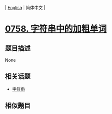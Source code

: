 
| [English](README_EN.md) | 简体中文 |
# [0758. 字符串中的加粗单词](https://leetcode-cn.com/problems/bold-words-in-string/)
## 题目描述
None
## 相关话题
- [字符串](https://leetcode-cn.com/tag/string)
## 相似题目

